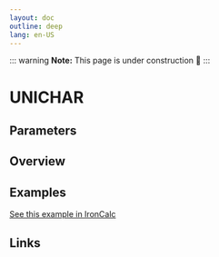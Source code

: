```yaml
---
layout: doc
outline: deep
lang: en-US
---
```


::: warning
**Note:** This page is under construction 🚧
:::

# UNICHAR

## Parameters

## Overview

## Examples

[See this example in IronCalc](https://app.ironcalc.com/?filename=unichar)

## Links
